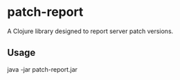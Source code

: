 # patch-report

A Clojure library designed to report server patch versions.

## Usage

java -jar patch-report.jar <DBUSER> <DBPASS>

